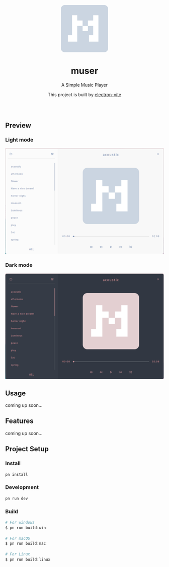 <p align="center">
  <img src="./icon.png" width="150px" height="150px">
</p>
<div align="center">
  <h1>muser</h1>
</div>
<p align="center">A Simple Music Player</p>
<p align="center">This project is built by <a href="https://github.com/alex8088/electron-vite">electron-vite</a></p>

<br />
<br />

## Preview

### Light mode

![preview-light](./preview-light.png)

### Dark mode

![preview-dark](./preview-dark.png)

## Usage

coming up soon...

## Features

coming up soon...

## Project Setup

### Install

```bash
pn install
```

### Development

```bash
pn run dev
```

### Build

```bash
# For windows
$ pn run build:win

# For macOS
$ pn run build:mac

# For Linux
$ pn run build:linux
```
